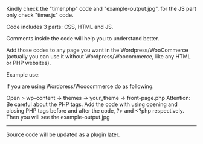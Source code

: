 Kindly check the "timer.php" code and "example-output.jpg", for the JS part only check "timer.js" code.

Code includes 3 parts: CSS, HTML and JS.

Comments inside the code will help you to understand better.

Add those codes to any page you want in the Wordpress/WooCommerce (actually you can use it without Wordpress/Woocommerce, like any HTML or PHP websites).

Example use: 

If you are using Wordpress/Woocommerce do as following:

Open > wp-content -> themes -> your_theme -> front-page.php
Attention: Be  careful about the PHP tags.
Add the code with using opening and closing PHP tags before and after the code, ?> and <?php respectively.
Then you will see the example-output.jpg
              
            
-----
Source code will be updated as a plugin later.
